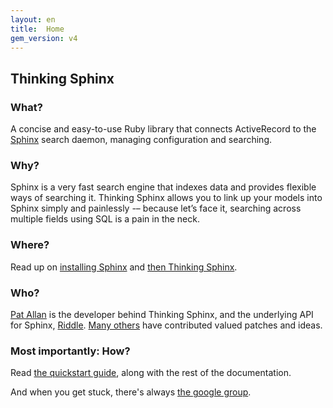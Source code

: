 ```yaml
---
layout: en
title:  Home
gem_version: v4
---
```


## Thinking Sphinx

### What?

A concise and easy-to-use Ruby library that connects ActiveRecord to the [Sphinx](http://sphinxsearch.com) search daemon, managing configuration and searching.

### Why?

Sphinx is a very fast search engine that indexes data and provides flexible ways of searching it. Thinking Sphinx allows you to link up your models into Sphinx simply and painlessly -– because let’s face it, searching across multiple fields using SQL is a pain in the neck.

### Where?

Read up on [installing Sphinx](installing_sphinx.html) and [then Thinking Sphinx](installing_thinking_sphinx.html).

### Who?

[Pat Allan](http://freelancing-gods.com) is the developer behind Thinking Sphinx, and the underlying API for Sphinx, [Riddle](http://pat.github.com/riddle). [Many others](https://github.com/pat/thinking-sphinx/contributors) have contributed valued patches and ideas.

### Most importantly: How?

Read [the quickstart guide](quickstart.html), along with the rest of the documentation.

And when you get stuck, there's always [the google group](http://groups.google.com/group/thinking-sphinx/).
